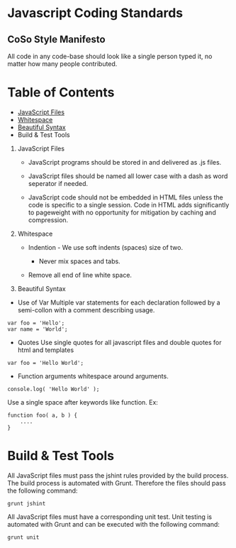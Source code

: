 # Javascript Coding Standards

## CoSo Style Manifesto
All code in any code-base should look like a single person typed it, no matter how many people contributed.

# Table of Contents
* [JavaScript Files](#jsfiles)
* [Whitespace](#whitespace)
* [Beautiful Syntax](#spacing)
* Build & Test Tools

1. <a name="jsfiles">JavaScript Files</a>
	- JavaScript programs should be stored in and delivered as .js files.

	- JavaScript files should be named all lower case with a dash as word seperator if needed.

	- JavaScript code should not be embedded in HTML files unless the code is specific to a single session. Code in HTML adds significantly to pageweight with no opportunity for mitigation by caching and compression.

2. <a name="whitespace">Whitespace</a>
	- Indention - We use soft indents (spaces) size of two.
		- Never mix spaces and tabs.

	- Remove all end of line white space.

3. <a name="spacing">Beautiful Syntax</a>

- Use of Var
Multiple var statements for each declaration followed by a semi-collon with a comment describing usage.
```code
var foo = 'Hello';
var name = 'World';
```

* Quotes
Use single quotes for all javascript files and double quotes for html and templates
```code
var foo = 'Hello World';
```

* Function arguments
whitespace around arguments.
```code
console.log( 'Hello World' );
```

Use a single space after keywords like function. Ex:

```code
function foo( a, b ) {
	....
}
```

# Build & Test Tools
All JavaScript files must pass the jshint rules provided by the build process.  The build process is automated with Grunt. Therefore the files should pass the following command:
```shell
grunt jshint
```
All JavaScript files must have a corresponding unit test.  Unit testing is automated with Grunt and can be executed with the following command:
```shell
grunt unit
```
